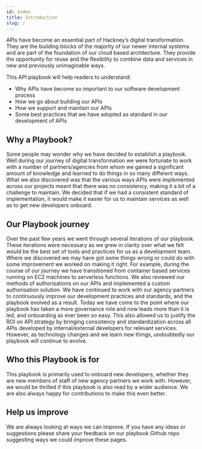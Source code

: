 ```yaml
---
id: index
title: Introduction
slug: /
---
```


APIs have become an essential part of Hackney’s digital transformation.  They are the building blocks of the majority of our newer internal systems and are part of the foundation of our cloud based architecture.  They provide the opportunity for reuse and the flexibility to combine data and services in new and previously unimaginable ways.

This API playbook will help readers to understand:
 - Why APIs have become so important to our software development process
 - How we go about building our APIs
 - How we support and maintain our APIs
 - Some best practices that we have adopted as standard in our development of APIs

## Why a Playbook?
Some people may wonder why we have decided to establish a playbook.  Well during our journey of digital transformation we were fortunate to work with a number of partners/agencies from whom we gained a significant amount of knowledge and learned to do things in so many different ways.  What we also discovered was that the various ways APIs were implemented across our projects meant that there was no consistency, making it a bit of a challenge to maintain.  We decided that if we had a consistent standard of implementation, it would make it easier for us to maintain services as well as to get new developers onboard.

## Our Playbook journey
Over the past few years we went through several iterations of our playbook.  These iterations were necessary as we grew in clarity over what we felt would be the best set of tools and practices for us as a development team.  Where we discovered we may have got some things wrong or could do with some improvement we worked on making it right.  For example, during the course of our journey we have transitioned from container based services running on EC2 machines to serverless functions.  We also reviewed our methods of authorisations on our APIs and implemented a custom authorisation solution.  We have continued to work with our agency partners to continuously improve our development practices and standards, and the playbook evolved as a result.  Today we have come to the point where our playbook has taken a more governance role and now leads more than it is led, and onboarding as ever been so easy. This also allowed us to justify the ROI on API strategy by bringing consistency and standardization across all APIs developed by internal/external developers for relevant services.  However, as technology changes and we learn new things, undoubtedly our playbook will continue to evolve.

## Who this Playbook is for
This playbook is primarily used to onboard new developers, whether they are new members of staff of new agency partners we work with.  However, we would be thrilled if this playbook is also read by a wider audience.  We are also always happy for contributions to make this even better.

## Help us improve
We are always looking at ways we can improve. If you have any ideas or suggestions please share your feedback on our playbook Github repo suggesting ways we could improve these pages.
